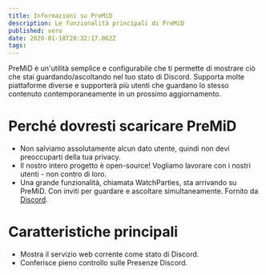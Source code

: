 ```yaml
---
title: Informazioni su PreMiD
description: Le funzionalità principali di PreMiD
published: vero
date: 2020-01-18T20:32:17.062Z
tags:
---
```


PreMiD è un'utilità semplice e configurabile che ti permette di mostrare ciò che stai guardando/ascoltando nel tuo stato di Discord. Supporta molte piattaforme diverse e supporterà più utenti che guardano lo stesso contenuto contemporaneamente in un prossimo aggiornamento.

# Perché dovresti scaricare PreMiD
- Non salviamo assolutamente alcun dato utente, quindi non devi preoccuparti della tua privacy.
- Il nostro intero progetto è open-source! Vogliamo lavorare con i nostri utenti - non contro di loro.
- Una grande funzionalità, chiamata WatchParties, sta arrivando su PreMiD. Con inviti per guardare e ascoltare simultaneamente. Fornito da [Discord](https://discordapp.com/).

# Caratteristiche principali
- Mostra il servizio web corrente come stato di Discord.
- Conferisce pieno controllo sulle Presenze Discord.